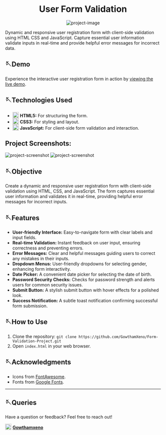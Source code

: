 <h1 align="center" id="title">User Form Validation</h1>

<p align="center"><img src="https://socialify.git.ci/GowthamXeno/Form-Validation-Project/image?font=Rokkitt&amp;logo=https%3A%2F%2Fvisualpharm.com%2Fassets%2F169%2FUser%2520Menu%2520Male-595b40b85ba036ed117dc950.svg&amp;name=1&amp;owner=1&amp;pattern=Plus&amp;theme=Light" alt="project-image"></p>

<p id="description">Dynamic and responsive user registration form with client-side validation using HTML CSS and JavaScript. Capture essential user information validate inputs in real-time and provide helpful error messages for incorrect data.</p>

## 🪡Demo
<p>Experience the interactive user registration form in action by <a href="https://gowthamxeno.github.io/Form-Validation-Project/" target="_blank">viewing the live demo</a>.</p>



## 🪡Technologies Used

- <img src="https://i.imgur.com/w6YVQoP.png" alt="html" width="20"  style="vertical-align: text-bottom;"> **HTML5:** For structuring the form.
- <img src="https://i.imgur.com/TSNVLC2.png" alt="css" width="20" style="vertical-align: text-bottom;"> **CSS3:** For styling and layout.
- <img src="https://i.imgur.com/f5Gx5wf.png" alt="javascript" width="20" style="vertical-align: text-bottom;"> **JavaScript:** For client-side form validation and interaction.




<h2>Project Screenshots:</h2>


<img src="https://i.imgur.com/65Ub2F6.jpg" alt="project-screenshot"  style="max-width:100%;height:auto;">
<img src="https://i.imgur.com/OQAfv8L.jpg" alt="project-screenshot"  style ="max-width:100%;height:auto;">

## 🪡Objective

Create a dynamic and responsive user registration form with client-side validation using HTML, CSS, and JavaScript. The form captures essential user information and validates it in real-time, providing helpful error messages for incorrect inputs.

## 🪡Features

- **User-friendly Interface:** Easy-to-navigate form with clear labels and input fields.
- **Real-time Validation:** Instant feedback on user input, ensuring correctness and preventing errors.
- **Error Messages:** Clear and helpful messages guiding users to correct any mistakes in their inputs.
- **Dropdown Menus:** User-friendly dropdowns for selecting gender, enhancing form interactivity.
- **Date Picker:** A convenient date picker for selecting the date of birth.
- **Password Security Checks:** Checks for password strength and alerts users for common security issues.
- **Submit Button:** A stylish submit button with hover effects for a polished look.
- **Success Notification:** A subtle toast notification confirming successful form submission.

## 🪡How to Use

1. Clone the repository: `git clone https://github.com/GowthamXeno/Form-Validation-Project.git`
2. Open `index.html` in your web browser.


## 🪡Acknowledgments

<ul>
  <li>Icons from <a href="https://fontawesome.com/" target="_blank">FontAwesome</a>.</li>
  <li>Fonts from <a href="https://fonts.google.com/" target="_blank">Google Fonts</a>.</li>
</ul>

---


## 🪡Queries

Have a question or feedback? Feel free to reach out!

<!-- Instagram Image and Link on the Same Line -->
<img src="https://i.imgur.com/Jr9E7c9.png" alt="Your Instagram Image" height="20" style="vertical-align: text-bottom;"> <a href="https://www.instagram.com/gowthamxeno/" target="_blank"><strong>Gowthamxeno</strong></a>

            

